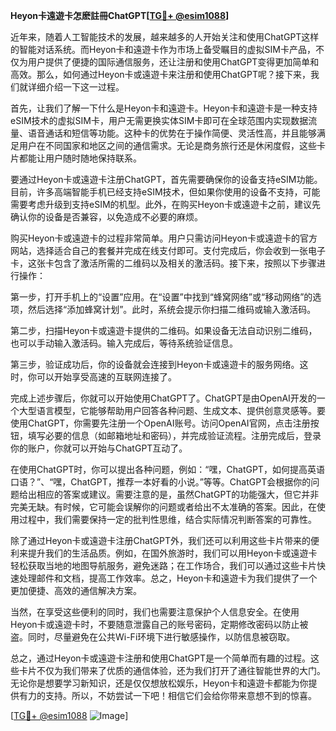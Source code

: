 **Heyon卡遠遊卡怎麽註冊ChatGPT[[TG💪+ @esim1088](https://t.me/s/esim1088)]**

近年来，随着人工智能技术的发展，越来越多的人开始关注和使用ChatGPT这样的智能对话系统。而Heyon卡和遠遊卡作为市场上备受瞩目的虚拟SIM卡产品，不仅为用户提供了便捷的国际通信服务，还让注册和使用ChatGPT变得更加简单和高效。那么，如何通过Heyon卡或遠遊卡来注册和使用ChatGPT呢？接下来，我们就详细介绍一下这一过程。

首先，让我们了解一下什么是Heyon卡和遠遊卡。Heyon卡和遠遊卡是一种支持eSIM技术的虚拟SIM卡，用户无需更换实体SIM卡即可在全球范围内实现数据流量、语音通话和短信等功能。这种卡的优势在于操作简便、灵活性高，并且能够满足用户在不同国家和地区之间的通信需求。无论是商务旅行还是休闲度假，这些卡片都能让用户随时随地保持联系。

要通过Heyon卡或遠遊卡注册ChatGPT，首先需要确保你的设备支持eSIM功能。目前，许多高端智能手机已经支持eSIM技术，但如果你使用的设备不支持，可能需要考虑升级到支持eSIM的机型。此外，在购买Heyon卡或遠遊卡之前，建议先确认你的设备是否兼容，以免造成不必要的麻烦。

购买Heyon卡或遠遊卡的过程非常简单。用户只需访问Heyon卡或遠遊卡的官方网站，选择适合自己的套餐并完成在线支付即可。支付完成后，你会收到一张电子卡，这张卡包含了激活所需的二维码以及相关的激活码。接下来，按照以下步骤进行操作：

第一步，打开手机上的“设置”应用。在“设置”中找到“蜂窝网络”或“移动网络”的选项，然后选择“添加蜂窝计划”。此时，系统会提示你扫描二维码或输入激活码。

第二步，扫描Heyon卡或遠遊卡提供的二维码。如果设备无法自动识别二维码，也可以手动输入激活码。输入完成后，等待系统验证信息。

第三步，验证成功后，你的设备就会连接到Heyon卡或遠遊卡的服务网络。这时，你可以开始享受高速的互联网连接了。

完成上述步骤后，你就可以开始使用ChatGPT了。ChatGPT是由OpenAI开发的一个大型语言模型，它能够帮助用户回答各种问题、生成文本、提供创意灵感等。要使用ChatGPT，你需要先注册一个OpenAI账号。访问OpenAI官网，点击注册按钮，填写必要的信息（如邮箱地址和密码），并完成验证流程。注册完成后，登录你的账户，你就可以开始与ChatGPT互动了。

在使用ChatGPT时，你可以提出各种问题，例如：“嘿，ChatGPT，如何提高英语口语？”、“嘿，ChatGPT，推荐一本好看的小说。”等等。ChatGPT会根据你的问题给出相应的答案或建议。需要注意的是，虽然ChatGPT的功能强大，但它并非完美无缺。有时候，它可能会误解你的问题或者给出不太准确的答案。因此，在使用过程中，我们需要保持一定的批判性思维，结合实际情况判断答案的可靠性。

除了通过Heyon卡或遠遊卡注册ChatGPT外，我们还可以利用这些卡片带来的便利来提升我们的生活品质。例如，在国外旅游时，我们可以用Heyon卡或遠遊卡轻松获取当地的地图导航服务，避免迷路；在工作场合，我们可以通过这些卡片快速处理邮件和文档，提高工作效率。总之，Heyon卡和遠遊卡为我们提供了一个更加便捷、高效的通信解决方案。

当然，在享受这些便利的同时，我们也需要注意保护个人信息安全。在使用Heyon卡或遠遊卡时，不要随意泄露自己的账号密码，定期修改密码以防止被盗。同时，尽量避免在公共Wi-Fi环境下进行敏感操作，以防信息被窃取。

总之，通过Heyon卡或遠遊卡注册和使用ChatGPT是一个简单而有趣的过程。这些卡片不仅为我们带来了优质的通信体验，还为我们打开了通往智能世界的大门。无论你是想要学习新知识，还是仅仅想放松娱乐，Heyon卡和遠遊卡都能为你提供有力的支持。所以，不妨尝试一下吧！相信它们会给你带来意想不到的惊喜。

[[TG💪+ @esim1088](https://t.me/s/esim1088) ![Image](https://i.postimg.cc/4NQfJmqS/Snipaste-2025-05-13-00-14-12.png)]